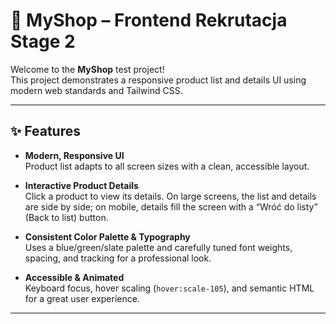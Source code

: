 # 🛒 MyShop – Frontend Rekrutacja Stage 2

Welcome to the **MyShop** test project!  
This project demonstrates a responsive product list and details UI using modern web standards and Tailwind CSS.

---

## ✨ Features

- **Modern, Responsive UI**  
  Product list adapts to all screen sizes with a clean, accessible layout.

- **Interactive Product Details**  
  Click a product to view its details. On large screens, the list and details are side by side; on mobile, details fill the screen with a “Wróć do listy” (Back to list) button.

- **Consistent Color Palette & Typography**  
  Uses a blue/green/slate palette and carefully tuned font weights, spacing, and tracking for a professional look.

- **Accessible & Animated**  
  Keyboard focus, hover scaling (`hover:scale-105`), and semantic HTML for a great user experience.

---

